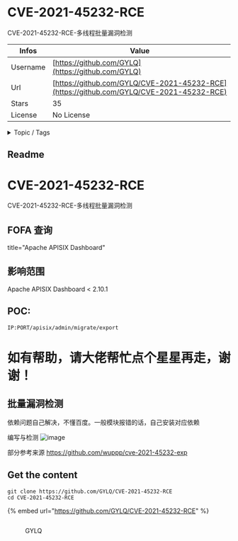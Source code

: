 # CVE-2021-45232-RCE

CVE-2021-45232-RCE-多线程批量漏洞检测

| Infos    | Value                                                              |
| -------- | -------------------------------------------------------------------|
| Username | [https://github.com/GYLQ](https://github.com/GYLQ) |
| Url      | [https://github.com/GYLQ/CVE-2021-45232-RCE](https://github.com/GYLQ/CVE-2021-45232-RCE)                                               |
| Stars    | 35                                                          |
| License  | No License                                                        |

<details>

<summary>Topic / Tags</summary>



</details>

## Readme

# CVE-2021-45232-RCE
CVE-2021-45232-RCE-多线程批量漏洞检测

## FOFA 查询

title="Apache APISIX Dashboard"

## 影响范围

Apache APISIX Dashboard < 2.10.1

## POC:

```
IP:PORT/apisix/admin/migrate/export
```
# 如有帮助，请大佬帮忙点个星星再走，谢谢！

## 批量漏洞检测

依赖问题自己解决，不懂百度。一般模块报错的话，自己安装对应依赖

编写与检测
![image](https://user-images.githubusercontent.com/15842234/148160031-f999615b-410a-4a76-84db-c3c32ffea434.png)

部分参考来源
https://github.com/wuppp/cve-2021-45232-exp



## Get the content

```
git clone https://github.com/GYLQ/CVE-2021-45232-RCE
cd CVE-2021-45232-RCE
```

{% embed url="https://github.com/GYLQ/CVE-2021-45232-RCE" %}

<figure><img src="https://avatars.githubusercontent.com/u/15842234?v=4" alt=""><figcaption><p>GYLQ</p></figcaption></figure>
